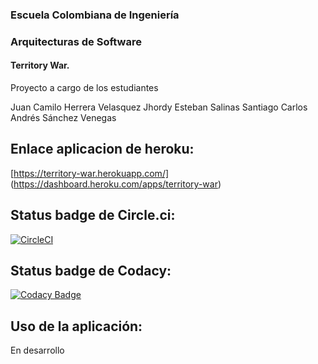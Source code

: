 ### Escuela Colombiana de Ingeniería

### Arquitecturas de Software



#### Territory War.

Proyecto a cargo de los estudiantes

Juan Camilo Herrera Velasquez
Jhordy Esteban Salinas Santiago
Carlos Andrés Sánchez Venegas

## Enlace aplicacion de heroku:
[https://territory-war.herokuapp.com/] (https://dashboard.heroku.com/apps/territory-war)
## Status badge de Circle.ci:
[![CircleCI](https://circleci.com/gh/TerritoryWar/TerritoryWar.svg?style=svg)](https://circleci.com/gh/TerritoryWar/TerritoryWar)
## Status badge de Codacy:
[![Codacy Badge](https://api.codacy.com/project/badge/Grade/3e74e79044374a4697888754434f59ce)](https://www.codacy.com/app/Casvad/TerritoryWar?utm_source=github.com&amp;utm_medium=referral&amp;utm_content=TerritoryWar/TerritoryWar&amp;utm_campaign=Badge_Grade)
## Uso de la aplicación:
En desarrollo
